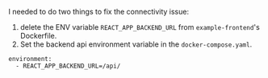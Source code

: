 I needed to do two things to fix the connectivity issue:
1. delete the ENV variable `REACT_APP_BACKEND_URL` from `example-frontend`'s Dockerfile.
2. Set the backend api environment variable in the `docker-compose.yaml`.

```
environment:
  - REACT_APP_BACKEND_URL=/api/
```